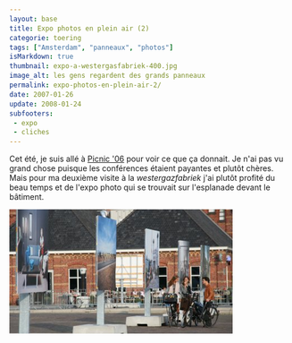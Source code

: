 ```yaml
---
layout: base
title: Expo photos en plein air (2)
categorie: toering
tags: ["Amsterdam", "panneaux", "photos"]
isMarkdown: true
thumbnail: expo-a-westergasfabriek-400.jpg
image_alt: les gens regardent des grands panneaux
permalink: expo-photos-en-plein-air-2/
date: 2007-01-26
update: 2008-01-24
subfooters: 
 - expo
 - cliches
---
```


Cet été, je suis allé à [Picnic '06](http://www.crossmediaweek.org/?id=1) pour voir ce que ça donnait. Je n'ai pas vu grand chose puisque les conférences étaient payantes et plutôt chères. Mais pour ma deuxième visite à la *westergazfabriek* j'ai plutôt profité du beau temps et de l'expo photo qui se trouvait sur l'esplanade devant le bâtiment.

![gens sur leur vélos regardent des grands panneaux](expo-a-westergasfabriek-400.jpg)
